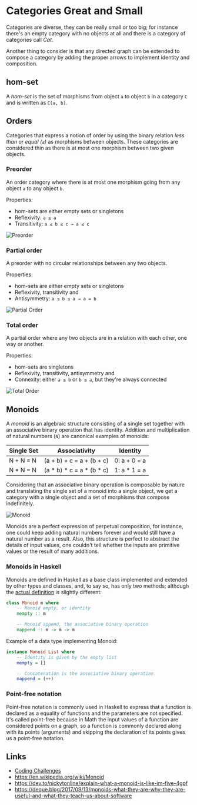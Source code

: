 Categories Great and Small
==========================

Categories are diverse, they can be really small or too big; for instance there's an empty category with no objects at all and there is a category of categories call *Cat*.

Another thing to consider is that any directed graph can be extended to compose a category by adding the proper arrows to implement identity and composition.


hom-set
-------
A *hom-set* is the set of morphisms from object `a` to object `b` in a category `C` and is written as `C(a, b)`.


Orders
------
Categories that express a notion of order by using the binary relation *less than or equal (`≤`)* as morphisms between objects. These categories are considered thin as there is at most one morphism between two given objects.

### Preorder
An order category where there is at most one morphism going from any object `a` to any object `b`.

Properties:
- hom-sets are either empty sets or singletons
- Reflexivity: `a ≤ a`
- Transitivity: `a ≤ b ≤ c → a ≤ c`

![Preorder](https://user-images.githubusercontent.com/7043153/113373523-0585b600-9339-11eb-90f6-74a0a06d237a.png)

### Partial order
A preorder with no circular relationships between any two objects.

Properties:
- hom-sets are either empty sets or singletons
- Reflexivity, transitivity and
- Antisymmetry: `a ≤ b ≤ a → a = b`

![Partial Order](https://user-images.githubusercontent.com/7043153/113373582-26e6a200-9339-11eb-911f-f5a890a7c1c5.png)

### Total order
A partial order where any two objects are in a relation with each other, one way or another.

Properties:
- hom-sets are singletons
- Reflexivity, transitivity, antisymmetry and
- Connexity: either `a ≤ b` or `b ≤ a`, but they're always connected

![Total Order](https://user-images.githubusercontent.com/7043153/113373587-2bab5600-9339-11eb-8306-735d9020db59.png)


Monoids
-------
A *monoid* is an algebraic structure consisting of a single set together with an associative binary operation that has identity. Addition and multiplication of natural numbers (`N`) are canonical examples of monoids:

| Single Set | Associativity             | Identity     |
| ---------- | ------------------------- | ------------ |
| N + N = N  | (a + b) + c = a + (b + c) | 0: a + 0 = a |
| N * N = N  | (a * b) * c = a * (b * c) | 1: a * 1 = a |

Considering that an associative binary operation is composable by nature and translating the single set of a monoid into a single object, we get a category with a single object and a set of morphisms that compose indefinitely.

![Monoid](https://user-images.githubusercontent.com/7043153/113374265-ba6ca280-933a-11eb-8cf8-efa76e6b15ed.png)

Monoids are a perfect expression of perpetual composition, for instance, one could keep adding natural numbers forever and would still have a natural number as a result. Also, this structure is perfect to abstract the details of input values, one couldn't tell whether the inputs are primitive values or the result of many additions.

### Monoids in Haskell
Monoids are defined in Haskell as a base class implemented and extended by other types and classes, and, to say so, has only two methods; although the [actual definition](https://wiki.haskell.org/Monoid#The_basics) is slightly different:
```haskell
class Monoid m where
    -- Monoid empty, or identity
    mempty :: m

    -- Monoid append, the associative binary operation
    mappend :: m -> m -> m
```

Example of a data type implementing Monoid:

```haskell
instance Monoid List where
    -- Identity is given by the empty list
    mempty = []

    -- Concatenation is the associative binary operation
    mappend = (++)
```

### Point-free notation
Point-free notation is commonly used in Haskell to express that a function is declared as a equality of functions and the parameters are not specified. It's called point-free because in Math the input values of a function are considered points on a graph, so a function is commonly declared along with its points (arguments) and skipping the declaration of its points gives us a point-free notation.


Links
-----
- [Coding Challenges](../haskell/Monoids.hs)
- https://en.wikipedia.org/wiki/Monoid
- https://dev.to/nickytonline/explain-what-a-monoid-is-like-im-five-4gpf
- https://deque.blog/2017/09/13/monoids-what-they-are-why-they-are-useful-and-what-they-teach-us-about-software
